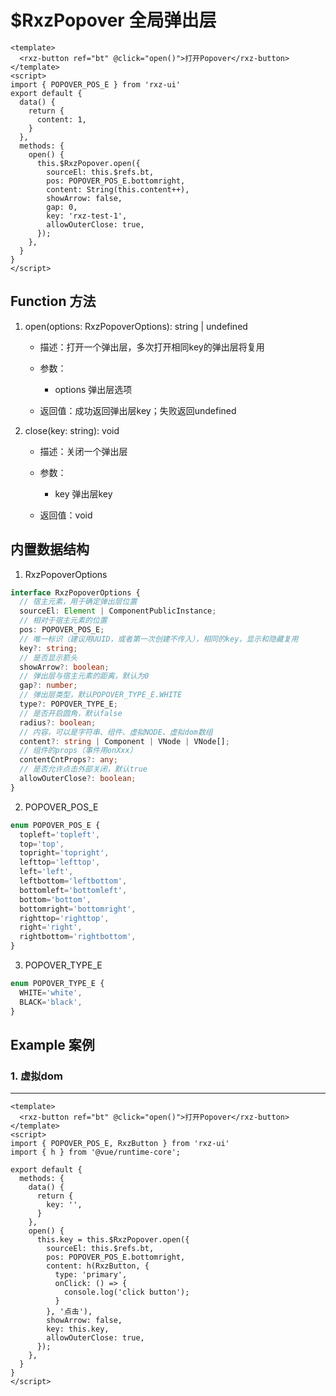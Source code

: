 # $RxzPopover 全局弹出层

<TestRxzPopover></TestRxzPopover>

```vue
<template>
  <rxz-button ref="bt" @click="open()">打开Popover</rxz-button>
</template>
<script>
import { POPOVER_POS_E } from 'rxz-ui'
export default {
  data() {
    return {
      content: 1,
    }
  },
  methods: {
    open() {
      this.$RxzPopover.open({
        sourceEl: this.$refs.bt,
        pos: POPOVER_POS_E.bottomright,
        content: String(this.content++),
        showArrow: false,
        gap: 0,
        key: 'rxz-test-1',
        allowOuterClose: true,
      });
    },
  }
}
</script>
```

## Function 方法

1. open(options: RxzPopoverOptions): string | undefined  
   
   + 描述：打开一个弹出层，多次打开相同key的弹出层将复用
   
   + 参数：
     
     + options 弹出层选项
   
   + 返回值：成功返回弹出层key；失败返回undefined

2. close(key: string): void  
   
   + 描述：关闭一个弹出层
   
   + 参数：
     
     + key 弹出层key
   
   + 返回值：void


## 内置数据结构

1. RxzPopoverOptions

```ts
interface RxzPopoverOptions {
  // 宿主元素，用于确定弹出层位置
  sourceEl: Element | ComponentPublicInstance;
  // 相对于宿主元素的位置
  pos: POPOVER_POS_E;
  // 唯一标识（建议用UUID，或者第一次创建不传入），相同的key，显示和隐藏复用
  key?: string;
  // 是否显示箭头
  showArrow?: boolean;
  // 弹出层与宿主元素的距离，默认为0
  gap?: number;
  // 弹出层类型，默认POPOVER_TYPE_E.WHITE
  type?: POPOVER_TYPE_E;
  // 是否开启圆角，默认false
  radius?: boolean;
  // 内容，可以是字符串、组件、虚拟NODE、虚拟dom数组
  content?: string | Component | VNode | VNode[];
  // 组件的props（事件用onXxx）
  contentCntProps?: any;
  // 是否允许点击外部关闭，默认true
  allowOuterClose?: boolean;
}
```

2. POPOVER_POS_E

```ts
enum POPOVER_POS_E {
  topleft='topleft',
  top='top',
  topright='topright',
  lefttop='lefttop',
  left='left',
  leftbottom='leftbottom',
  bottomleft='bottomleft',
  bottom='bottom',
  bottomright='bottomright',
  righttop='righttop',
  right='right',
  rightbottom='rightbottom',
}
```

3. POPOVER_TYPE_E

```ts
enum POPOVER_TYPE_E {
  WHITE='white',
  BLACK='black',
}
```

## Example 案例

### 1. 虚拟dom

---

<TestRxzPopoverExp1></TestRxzPopoverExp1>

``` vue 
<template>
  <rxz-button ref="bt" @click="open()">打开Popover</rxz-button>
</template>
<script>
import { POPOVER_POS_E, RxzButton } from 'rxz-ui'
import { h } from '@vue/runtime-core';

export default {
  methods: {
    data() {
      return {
        key: '',
      }
    },
    open() {
      this.key = this.$RxzPopover.open({
        sourceEl: this.$refs.bt,
        pos: POPOVER_POS_E.bottomright,
        content: h(RxzButton, {
          type: 'primary',
          onClick: () => {
            console.log('click button');
          }
        }, '点击'),
        showArrow: false,
        key: this.key,
        allowOuterClose: true,
      });
    },
  }
}
</script>
```
